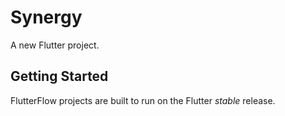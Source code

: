 # Synergy

A new Flutter project.

## Getting Started

FlutterFlow projects are built to run on the Flutter _stable_ release.
